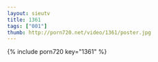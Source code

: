 ```yaml
--- 
layout: sieutv
title: 1361
tags: ["001"]
thumb: http://porn720.net/video/1361/poster.jpg
---
```

{% include porn720 key="1361" %} 
